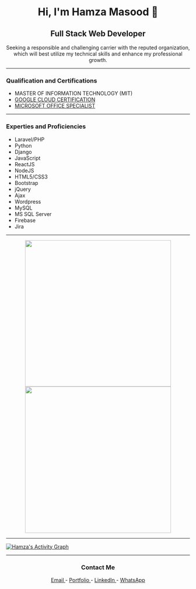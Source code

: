 <div align="center">
    <h1>Hi, I'm Hamza Masood 👋</h1>
    <h2>Full Stack Web Developer</h2>
    <p>Seeking a responsible and challenging carrier with the reputed organization, which will best utilize my technical skills and enhance my professional growth.</p>
</div>
<hr>

<h3>Qualification and Certifications</h3>
<ul>
    <li>MASTER OF INFORMATION TECHNOLOGY (MIT)</li> 
    <li><a target="_blank" href="https://www.qwiklabs.com/public_profiles/3c6df089-d7f2-47f1-acd6-855f41b11350">GOOGLE CLOUD CERTIFICATION</a></li>
    <li><a target="_blank" href="https://www.certiport.com/Portal/Pages/ViewTranscript.aspx?uid=vpS3MyJYrFVZRkr+nsZCeQ==&vid=U05+Vyj+qW6hsxSDDaxQwg==&aid=Xu1nBr8UrxAtpSdR3zIXLQ==&defaultlang=ENU">MICROSOFT OFFICE SPECIALIST</a></li>
</ul>

<hr>

<h3>Experties and Proficiencies</h3>
<ul>
    <li>Laravel/PHP</li> 
    <li>Python</li>
    <li>Django</li>
    <li>JavaScript</li>
    <li>ReactJS</li>
    <li>NodeJS</li>
    <li>HTML5/CSS3</li>
    <li>Bootstrap</li>
    <li>jQuery</li>
    <li>Ajax</li>    
    <li>Wordpress</li>
    <li>MySQL</li>
    <li>MS SQL Server</li>
    <li>Firebase</li>
    <li>Jira</li>
</ul>

<hr>

<p align="center">         
 <img width="400px" src="https://github-readme-stats.vercel.app/api?username=masoodhamza&show_icons=true&theme=tokyonight&hide_border=true&bg_color=1F222E" /> 
<img width="400px" src="https://github-readme-streak-stats.herokuapp.com?user=masoodhamza&theme=gotham&hide_border=true&fire=C77800&ring=DD910B&background=1F222E" /> 
<hr>
</p>


                        
<a href="https://github.com/masoodhamza"><img alt="Hamza's Activity Graph" src="https://activity-graph.herokuapp.com/graph?username=masoodhamza&theme=react-dark&hide_border=true&area=true" /></a>

<hr>
<div align="center">
<h3>Contact Me</h3>
    <a href="mailto:masood.hamzaa@gmail.com" target="_blank"> Email </a> -
    <a href="https://masoodhamza.github.io" target="_blank"> Portfolio </a> -
    <a href="https://www.linkedin.com/in/masoodhamza" target="_blank"> LinkedIn </a> -
    <a href="https://wa.me/+923335254684" target="_blank"> WhatsApp </a>
</div>
     
    
    



<!--
**masoodhamza/masoodhamza** is a ✨ _special_ ✨ repository because its `README.md` (this file) appears on your GitHub profile.

Here are some ideas to get you started:

- 🔭 I’m currently working on ...
- 🌱 I’m currently learning ...
- 👯 I’m looking to collaborate on ...
- 🤔 I’m looking for help with ...
- 💬 Ask me about ...
- 📫 How to reach me: ...
- 😄 Pronouns: ...
- ⚡ Fun fact: ...
-->
